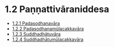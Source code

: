 # 1.2 Paṇṇattivāraniddesa

* [1.2.1 Padasodhanavāra](1.2/1.2.1.md)
* [1.2.2 Padasodhanamūlacakkavāra](1.2/1.2.2.md)
* [1.2.3 Suddhadhātuvāra](1.2/1.2.3.md)
* [1.2.4 Suddhadhātumūlacakkavāra](1.2/1.2.4.md)
